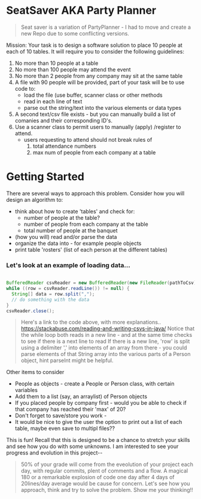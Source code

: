 # SeatSaver AKA Party Planner

> Seat saver is a variation of PartyPlanner - I had to move and create a new Repo due to some conflicting versions.

Mission:
  Your task is to design a software solution to place 10 people at each of 10 tables.
  It will require you to consider the following guidelines:
  
  1. No more than 10 people at a table
  2. No more than 100 people may attend the event
  3. No more than 2 people from any company may sit at the same table
  4. A file with 90 people will be provided, part of your task will be to use code to:
     * load the file (use buffer, scanner class or other methods
     * read in each line of text
     * parse out the string/text into the various elements or data types
  5. A second text/csv file exists - but you can manually build a list of comanies and their corresponding ID's.
  6. Use a scanner class to permit users to manually (apply) /register to attend.
      * users requesting to attend should not break rules of 
        1. total attendance numbers
        2. max num of people from each company at a table
  

  # Getting Started
  
  There are several ways to approach this problem.  Consider how you will design an algorithm to:
  * think about how to create 'tables' and check for:
    * number of people at the table?
    * number of people from each company at the table
    * total number of people at the banquet
  * (how you will) read and/or parse the data
  * organize the data into - for example people objects
  * print table 'rosters' (list of each person at the different tables)
  
  ### Let's look at an example of loading data...
  
  ```java 
  
  BufferedReader csvReader = new BufferedReader(new FileReader(pathToCsv));
while ((row = csvReader.readLine()) != null) {
    String[] data = row.split(",");
    // do something with the data
}
csvReader.close();
```  
> Here's a link to the code above, with more explanations..   
>  https://stackabuse.com/reading-and-writing-csvs-in-java/ 
>  Notice that the while loop both reads in a new line - and at the same time checks to see if there is a next line to read
>  If there is a new line, 'row' is split using a delimiter ',' into elements of an array
>  from there - you could parse elements of that String array into the various parts of a Person object, hint parseInt might be helpful.

Other items to consider

* People as objects - create a People or Person class, with certain variables
* Add them to a list (say, an arraylist) of Person objects
* If you placed people by company first - would you be able to check if that company has reached their 'max' of 20?
* Don't forget to save/store you work - 
* It would be nice to give the user the option to print out a list of each table, maybe even save to multipl files??

This is fun!
Recall that this is designed to be a chance to stretch your skills and see how you do with some unknowns.
I am interested to see your progress and evolution in this project--

> 50% of your grade will come from the eveolution of your project each day, with regular commits, plent of comments and a flow.
> A magical 180 or a remarkable explosion of code one day after 4 days of 20lines/day average would be cause for concern.
> Let's see how you approach, think and try to solve the problem.
> Show me your thinking!!
       
